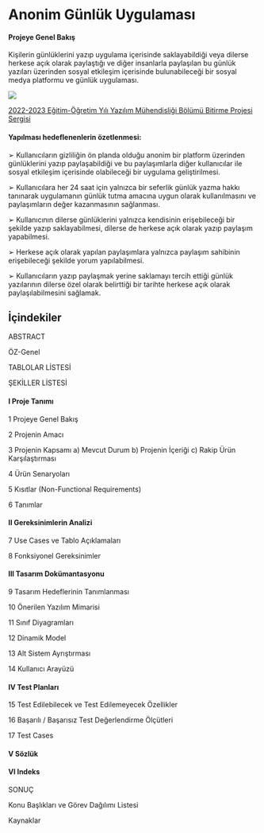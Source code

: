 # Anonim Günlük Uygulaması

#### Projeye Genel Bakış

Kişilerin günlüklerini yazıp uygulama içerisinde saklayabildiği veya dilerse herkese açık olarak
paylaştığı ve diğer insanlarla paylaşılan bu günlük yazıları üzerinden sosyal etkileşim içerisinde
bulunabileceği bir sosyal medya platformu ve günlük uygulaması.

<img src="https://www.beykent.edu.tr/images/default-source/sanal-galeri/2022-2023-akademi-k-yili-yazilim-m%C3%BChendi-sli-%C4%9Fi-b%C3%B6l%C3%BCm%C3%BC-bi-ti-rme-projesi-di-ji-tal-sergi-si/8.jpg?sfvrsn=109ea500_2 width=1000 height=1000">

<a href= "https://www.beykent.edu.tr/dijital-sergiler/2022-2023-e%C4%9Fitim-%C3%B6%C4%9Fretim-y%C4%B1l%C4%B1-yaz%C4%B1l%C4%B1m-m%C3%BChendisli%C4%9Fi-b%C3%B6l%C3%BCm%C3%BC-bitirme-projesi-sergisi/images/default-source/sanal-galeri/2022-2023-akademi-k-yili-yazilim-m%C3%BChendi-sli-%C4%9Fi-b%C3%B6l%C3%BCm%C3%BC-bi-ti-rme-projesi-di-ji-tal-sergi-si/8">2022-2023 Eğitim-Öğretim Yılı Yazılım Mühendisliği Bölümü Bitirme Projesi Sergisi</a>
#### Yapılması hedeflenenlerin özetlenmesi:

➢ Kullanıcıların gizliliğin ön planda olduğu anonim bir platform üzerinden günlüklerini
yazıp paylaşabildiği ve bu paylaşımlarla diğer kullanıcılar ile sosyal etkileşim içerisinde
olabileceği bir uygulama geliştirilmesi.


➢ Kullanıcılara her 24 saat için yalnızca bir seferlik günlük yazma hakkı tanınarak
uygulamanın günlük tutma amacına uygun olarak kullanılmasını ve paylaşımların değer
kazanmasının sağlanması.


➢ Kullanıcının dilerse günlüklerini yalnızca kendisinin erişebileceği bir şekilde yazıp
saklayabilmesi, dilerse de herkese açık olarak yazıp paylaşım yapabilmesi.


➢ Herkese açık olarak yapılan paylaşımlara yalnızca paylaşım sahibinin erişebileceği
şekilde yorum yapılabilmesi.


➢ Kullanıcıların yazıp paylaşmak yerine saklamayı tercih ettiği günlük yazılarının dilerse
özel olarak belirttiği bir tarihte herkese açık olarak paylaşılabilmesini sağlamak.

## İçindekiler

ABSTRACT

ÖZ-Genel

TABLOLAR LİSTESİ

ŞEKİLLER LİSTESİ

#### I Proje Tanımı
1 Projeye Genel Bakış

2 Projenin Amacı

3 Projenin Kapsamı
  a) Mevcut Durum
  b) Projenin İçeriği
  c) Rakip Ürün Karşılaştırması
  
4 Ürün Senaryoları

5 Kısıtlar (Non-Functional Requirements)

6 Tanımlar

#### II Gereksinimlerin Analizi
7 Use Cases ve Tablo Açıklamaları

8 Fonksiyonel Gereksinimler

#### III Tasarım Dokümantasyonu
9 Tasarım Hedeflerinin Tanımlanması

10 Önerilen Yazılım Mimarisi

11 Sınıf Diyagramları

12 Dinamik Model

13 Alt Sistem Ayrıştırması

14 Kullanıcı Arayüzü

#### IV Test Planları
15 Test Edilebilecek ve Test Edilemeyecek Özellikler

16 Başarılı / Başarısız Test Değerlendirme Ölçütleri

17 Test Cases 

#### V Sözlük 
#### VI Indeks

SONUÇ

Konu Başlıkları ve Görev Dağılımı Listesi

Kaynaklar
